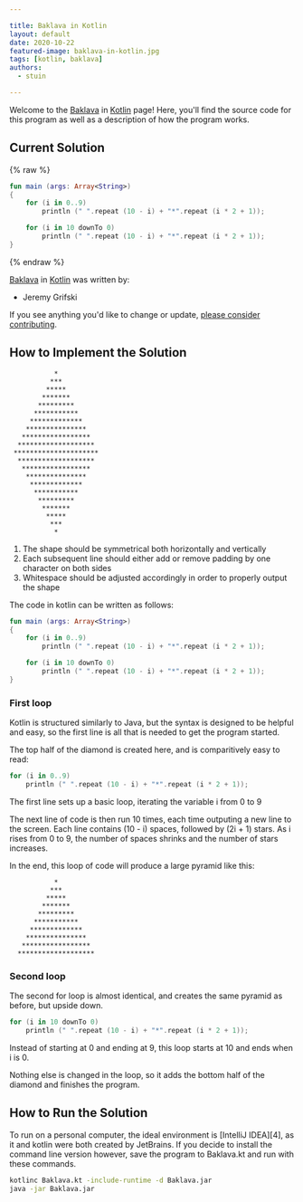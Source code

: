 ```yaml
---

title: Baklava in Kotlin
layout: default
date: 2020-10-22
featured-image: baklava-in-kotlin.jpg
tags: [kotlin, baklava]
authors:
  - stuin

---
```


Welcome to the [Baklava](https://sampleprograms.io/projects/baklava) in [Kotlin](https://sampleprograms.io/languages/kotlin) page! Here, you'll find the source code for this program as well as a description of how the program works.

## Current Solution

{% raw %}

```kotlin
fun main (args: Array<String>)
{
    for (i in 0..9)
        println (" ".repeat (10 - i) + "*".repeat (i * 2 + 1));

    for (i in 10 downTo 0)
        println (" ".repeat (10 - i) + "*".repeat (i * 2 + 1));
}
```

{% endraw %}

[Baklava](https://sampleprograms.io/projects/baklava) in [Kotlin](https://sampleprograms.io/languages/kotlin) was written by:

- Jeremy Grifski

If you see anything you'd like to change or update, [please consider contributing](https://github.com/TheRenegadeCoder/sample-programs).

## How to Implement the Solution


               *
              ***
             *****
            *******
           *********
          ***********
         *************
        ***************
       *****************
      *******************
     *********************
      *******************
       *****************
        ***************
         *************
          ***********
           *********
            *******
             *****
              ***
               *

1.  The shape should be symmetrical both horizontally and vertically
2.  Each subsequent line should either add or remove padding by one character on both sides
3.  Whitespace should be adjusted accordingly in order to properly output the shape

The code in kotlin can be written as follows:
```kotlin
fun main (args: Array<String>)
{
    for (i in 0..9)
        println (" ".repeat (10 - i) + "*".repeat (i * 2 + 1));

    for (i in 10 downTo 0)
        println (" ".repeat (10 - i) + "*".repeat (i * 2 + 1));
}
```

### First loop
Kotlin is structured similarly to Java, but the syntax is designed to be helpful and easy, so the first line is all that is needed to get the program started.

The top half of the diamond is created here, and is comparitively easy to read:
```kotlin
for (i in 0..9)
    println (" ".repeat (10 - i) + "*".repeat (i * 2 + 1));
```
The first line sets up a basic loop, iterating the variable i from 0 to 9

The next line of code is then run 10 times, each time outputing a new line to the screen.
Each line contains (10 - i) spaces, followed by (2i + 1) stars. As i rises from 0 to 9, the number of spaces shrinks and the number of stars increases.

In the end, this loop of code will produce a large pyramid like this:

               *
              ***
             *****
            *******
           *********
          ***********
         *************
        ***************
       *****************
      *******************

### Second loop
The second for loop is almost identical, and creates the same pyramid as before, but upside down.
```kotlin
for (i in 10 downTo 0)
    println (" ".repeat (10 - i) + "*".repeat (i * 2 + 1));
```
Instead of starting at 0 and ending at 9, this loop starts at 10 and ends when i is 0.

Nothing else is changed in the loop, so it adds the bottom half of the diamond and finishes the program.


## How to Run the Solution


To run on a personal computer, the ideal environment is [IntelliJ IDEA][4], as it and kotlin were both created by JetBrains.
If you decide to install the command line version however, save the program to Baklava.kt and run with these commands.
```bash
kotlinc Baklava.kt -include-runtime -d Baklava.jar
java -jar Baklava.jar
```
